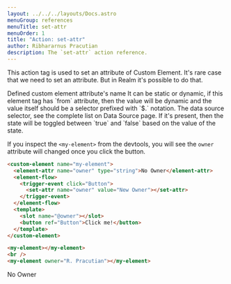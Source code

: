 ```yaml
---
layout: ../../../layouts/Docs.astro
menuGroup: references
menuTitle: set-attr
menuOrder: 1
title: "Action: set-attr"
author: Ribhararnus Pracutian
description: The `set-attr` action reference.
---
```


This action tag is used to set an attribute of Custom Element. It's rare case that we need to set an attribute. But in Realm it's possible to do that.

<ref-section title="Attributes">
  <ref-item-def name="name">
    Defined custom element attribute's name
  </ref-item-def>
  <ref-item-def name="value">
    It can be static or dynamic, if this element tag has `from` attribute, then the value will be dynamic and the value itself should be a selector prefixed with `$.` notation.
  </ref-item-def>
  <ref-item-def name="from">
    The data source selector, see the complete list on <anchor-link href="/references/misc/data-source">Data Source</anchor-link> page.
  </ref-item-def>
  <ref-item-def name="toggle">
    If it's present, then the state will be toggled between `true` and `false` based on the value of the state.
  </ref-item-def>
</ref-section>

<ref-section title="Example"></ref-section>
If you inspect the `<my-element>` from the devtools, you will see the `owner` attribute will changed once you click the button.

```html
<custom-element name="my-element">
  <element-attr name="owner" type="string">No Owner</element-attr>
  <element-flow>
    <trigger-event click="Button">
      <set-attr name="owner" value="New Owner"></set-attr>
    </trigger-event>
  </element-flow>
  <template>
    <slot name="@owner"></slot>
    <button ref="Button">Click me!</button>
  </template>
</custom-element>

<my-element></my-element>
<br />
<my-element owner="R. Pracutian"></my-element>
```

<custom-element name="my-element">
  <element-attr name="owner" type="string">No Owner</element-attr>
  <element-flow>
    <trigger-event click="Button">
      <set-attr name="owner" value="New Owner"></set-attr>
    </trigger-event>
  </element-flow>
  <template>
    <slot name="@owner"></slot>
    <button ref="Button">Click me!</button>
  </template>
</custom-element>

<realm-demo>
  <my-element></my-element>
  <br />
  <my-element owner="R. Pracutian"></my-element>
</realm-demo>
